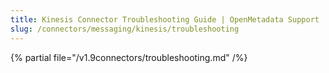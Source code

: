 ```yaml
---
title: Kinesis Connector Troubleshooting Guide | OpenMetadata Support
slug: /connectors/messaging/kinesis/troubleshooting
---
```


{% partial file="/v1.9connectors/troubleshooting.md" /%}
